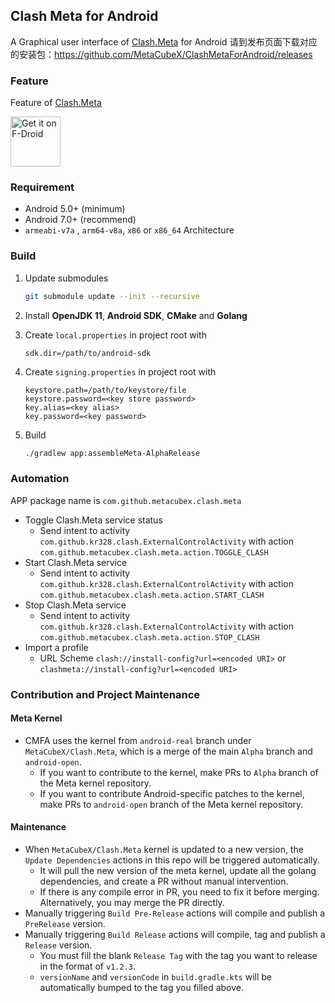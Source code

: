 ## Clash Meta for Android

A Graphical user interface of [Clash.Meta](https://github.com/MetaCubeX/Clash.Meta) for Android
请到发布页面下载对应的安装包：https://github.com/MetaCubeX/ClashMetaForAndroid/releases

### Feature

Feature of [Clash.Meta](https://github.com/MetaCubeX/Clash.Meta)

[<img src="https://fdroid.gitlab.io/artwork/badge/get-it-on.png"
     alt="Get it on F-Droid"
     height="80">](https://f-droid.org/packages/com.github.metacubex.clash.meta/)

### Requirement

- Android 5.0+ (minimum)
- Android 7.0+ (recommend)
- `armeabi-v7a` , `arm64-v8a`, `x86` or `x86_64` Architecture

### Build

1. Update submodules

   ```bash
   git submodule update --init --recursive
   ```

2. Install **OpenJDK 11**, **Android SDK**, **CMake** and **Golang**

3. Create `local.properties` in project root with

   ```properties
   sdk.dir=/path/to/android-sdk
   ```

4. Create `signing.properties` in project root with

   ```properties
   keystore.path=/path/to/keystore/file
   keystore.password=<key store password>
   key.alias=<key alias>
   key.password=<key password>
   ```

5. Build

   ```bash
   ./gradlew app:assembleMeta-AlphaRelease
   ```

### Automation

APP package name is `com.github.metacubex.clash.meta`

- Toggle Clash.Meta service status
  - Send intent to activity `com.github.kr328.clash.ExternalControlActivity` with action `com.github.metacubex.clash.meta.action.TOGGLE_CLASH`
- Start Clash.Meta service
  - Send intent to activity `com.github.kr328.clash.ExternalControlActivity` with action `com.github.metacubex.clash.meta.action.START_CLASH`
- Stop Clash.Meta service
  - Send intent to activity `com.github.kr328.clash.ExternalControlActivity` with action `com.github.metacubex.clash.meta.action.STOP_CLASH`
- Import a profile
  - URL Scheme `clash://install-config?url=<encoded URI>` or `clashmeta://install-config?url=<encoded URI>`

### Contribution and Project Maintenance

#### Meta Kernel

- CMFA uses the kernel from `android-real` branch under `MetaCubeX/Clash.Meta`, which is a merge of the main `Alpha` branch and `android-open`.
  - If you want to contribute to the kernel, make PRs to `Alpha` branch of the Meta kernel repository.
  - If you want to contribute Android-specific patches to the kernel, make PRs to  `android-open` branch of the Meta kernel repository.

#### Maintenance

- When `MetaCubeX/Clash.Meta` kernel is updated to a new version, the `Update Dependencies` actions in this repo will be triggered automatically.
  - It will pull the new version of the meta kernel, update all the golang dependencies, and create a PR without manual intervention.
  - If there is any compile error in PR, you need to fix it before merging. Alternatively, you may merge the PR directly.
- Manually triggering `Build Pre-Release` actions will compile and publish a `PreRelease` version.
- Manually triggering `Build Release` actions will compile, tag and publish a `Release` version.
  - You must fill the blank `Release Tag` with the tag you want to release in the format of `v1.2.3`.
  - `versionName` and `versionCode` in `build.gradle.kts` will be automatically bumped to the tag you filled above.
